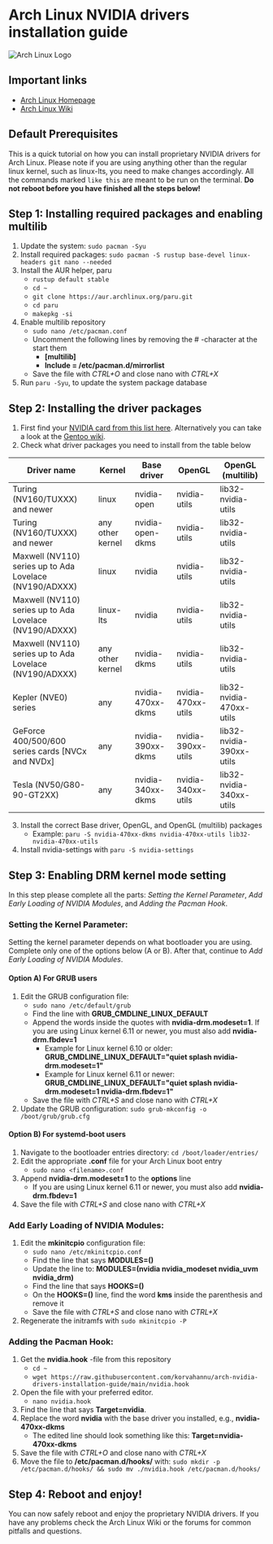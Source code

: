 # Arch Linux NVIDIA drivers installation guide

![Arch Linux Logo](https://archlinux.org/static/logos/archlinux-logo-dark-90dpi.ebdee92a15b3.png)

## Important links

- [Arch Linux Homepage](https://archlinux.org/ "Arch Linux Homepage")
- [Arch Linux Wiki](https://wiki.archlinux.org/ "Arch Wiki")

## Default Prerequisites

This is a quick tutorial on how you can install proprietary NVIDIA drivers for Arch Linux. Please note if you are using anything other than the regular linux kernel, such as linux-lts, you need to make changes accordingly. All the commands marked `like this` are meant to be run on the terminal. **Do not reboot before you have finished all the steps below!**

## Step 1: Installing required packages and enabling multilib

1. Update the system:
   `sudo pacman -Syu`
2. Install required packages:
   `sudo pacman -S rustup base-devel linux-headers git nano --needed`
3. Install the AUR helper, paru
   - `rustup default stable`
   - `cd ~`
   - `git clone https://aur.archlinux.org/paru.git`
   - `cd paru`
   - `makepkg -si`
5. Enable multilib repository
   - `sudo nano /etc/pacman.conf`
   - Uncomment the following lines by removing the # -character at the start them
     - **[multilib]**
     - **Include = /etc/pacman.d/mirrorlist**
   - Save the file with _CTRL+O_ and close nano with _CTRL+X_
6. Run `paru -Syu`, to update the system package database

## Step 2: Installing the driver packages

1. First find your [NVIDIA card from this list here](https://nouveau.freedesktop.org/CodeNames.html). Alternatively you can take a look at the [Gentoo wiki](https://wiki.gentoo.org/wiki/NVIDIA#Feature_support).
2. Check what driver packages you need to install from the table below

| Driver name                                             | Kernel                      | Base driver            | OpenGL             | OpenGL (multilib)        |
| ------------------------------------------------------- | --------------------------- | ---------------------- | ------------------ | ------------------------ |
| Turing (NV160/TUXXX) and newer                          | linux                       | nvidia-open            | nvidia-utils       | lib32-nvidia-utils       |
| Turing (NV160/TUXXX) and newer                          | any other kernel            | nvidia-open-dkms       | nvidia-utils       | lib32-nvidia-utils       |
| Maxwell (NV110) series up to Ada Lovelace (NV190/ADXXX) | linux                       | nvidia                 | nvidia-utils       | lib32-nvidia-utils       |
| Maxwell (NV110) series up to Ada Lovelace (NV190/ADXXX) | linux-lts                   | nvidia                 | nvidia-utils       | lib32-nvidia-utils       |
| Maxwell (NV110) series up to Ada Lovelace (NV190/ADXXX) | any other kernel            | nvidia-dkms            | nvidia-utils       | lib32-nvidia-utils       |
| Kepler (NVE0) series                                    | any                         | nvidia-470xx-dkms      | nvidia-470xx-utils | lib32-nvidia-470xx-utils |
| GeForce 400/500/600 series cards [NVCx and NVDx]        | any                         | nvidia-390xx-dkms      | nvidia-390xx-utils | lib32-nvidia-390xx-utils |
| Tesla (NV50/G80-90-GT2XX)                               | any                         | nvidia-340xx-dkms      | nvidia-340xx-utils | lib32-nvidia-340xx-utils |

3. Install the correct Base driver, OpenGL, and OpenGL (multilib) packages
   - Example: `paru -S nvidia-470xx-dkms nvidia-470xx-utils lib32-nvidia-470xx-utils`
4. Install nvidia-settings with `paru -S nvidia-settings`

## Step 3: Enabling DRM kernel mode setting

In this step please complete all the parts: _Setting the Kernel Parameter_, _Add Early Loading of NVIDIA Modules_, and _Adding the Pacman Hook_.

### Setting the Kernel Parameter:

Setting the kernel parameter depends on what bootloader you are using. Complete only one of the options below (A or B). After that, continue to _Add Early Loading of NVIDIA Modules_.

#### Option A) For GRUB users

1. Edit the GRUB configuration file:
   - `sudo nano /etc/default/grub`
   - Find the line with **GRUB_CMDLINE_LINUX_DEFAULT**
   - Append the words inside the quotes with **nvidia-drm.modeset=1**. If you are using Linux kernel 6.11 or newer, you must also add **nvidia-drm.fbdev=1**
     - Example for Linux kernel 6.10 or older: **GRUB_CMDLINE_LINUX_DEFAULT="quiet splash nvidia-drm.modeset=1"**
     - Example for Linux kernel 6.11 or newer: **GRUB_CMDLINE_LINUX_DEFAULT="quiet splash nvidia-drm.modeset=1 nvidia-drm.fbdev=1"**
   - Save the file with _CTRL+S_ and close nano with _CTRL+X_
2. Update the GRUB configuration: `sudo grub-mkconfig -o /boot/grub/grub.cfg`

#### Option B) For systemd-boot users

1. Navigate to the bootloader entries directory: `cd /boot/loader/entries/`
2. Edit the appropriate **.conf** file for your Arch Linux boot entry
   - `sudo nano <filename>.conf`
3. Append **nvidia-drm.modeset=1** to the **options** line
   - If you are using Linux kernel 6.11 or newer, you must also add **nvidia-drm.fbdev=1**
4. Save the file with _CTRL+S_ and close nano with _CTRL+X_

### Add Early Loading of NVIDIA Modules:

1. Edit the **mkinitcpio** configuration file:
   - `sudo nano /etc/mkinitcpio.conf`
   - Find the line that says **MODULES=()**
   - Update the line to: **MODULES=(nvidia nvidia_modeset nvidia_uvm nvidia_drm)**
   - Find the line that says **HOOKS=()**
   - On the **HOOKS=()** line, find the word **kms** inside the parenthesis and remove it
   - Save the file with _CTRL+S_ and close nano with _CTRL+X_
2. Regenerate the initramfs with `sudo mkinitcpio -P`

### Adding the Pacman Hook:

1. Get the **nvidia.hook** -file from this repository
   - `cd ~`
   - `wget https://raw.githubusercontent.com/korvahannu/arch-nvidia-drivers-installation-guide/main/nvidia.hook`
2. Open the file with your preferred editor.
   - `nano nvidia.hook`
3. Find the line that says **Target=nvidia**.
4. Replace the word **nvidia** with the base driver you installed, e.g., **nvidia-470xx-dkms**
   - The edited line should look something like this: **Target=nvidia-470xx-dkms**
5. Save the file with _CTRL+O_ and close nano with _CTRL+X_
6. Move the file to **/etc/pacman.d/hooks/** with: `sudo mkdir -p /etc/pacman.d/hooks/ && sudo mv ./nvidia.hook /etc/pacman.d/hooks/`

## Step 4: Reboot and enjoy!

You can now safely reboot and enjoy the proprietary NVIDIA drivers. If you have any problems check the Arch Linux Wiki or the forums for common pitfalls and questions.


